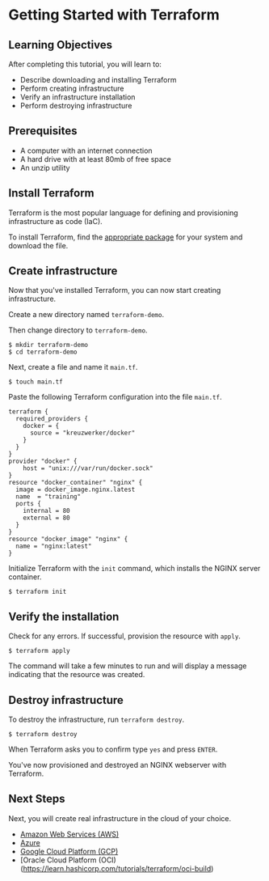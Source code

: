 # Getting Started with Terraform

## Learning Objectives

After completing this tutorial, you will learn to:

- Describe downloading and installing Terraform
- Perform creating infrastructure
- Verify an infrastructure installation
- Perform destroying infrastructure

## Prerequisites

- A computer with an internet connection
- A hard drive with at least 80mb of free space
- An unzip utility


## Install Terraform

Terraform is the most popular language for defining and provisioning infrastructure as code (IaC).

To install Terraform, find the [appropriate package](https://www.terraform.io/downloads.html) for your system and download the file.

## Create infrastructure

Now that you've installed Terraform, you can now start creating infrastructure.

Create a new directory named `terraform-demo`.

Then change directory to `terraform-demo`.

```shell
$ mkdir terraform-demo
$ cd terraform-demo
```

Next, create a file and name it `main.tf`.

```shell
$ touch main.tf
```

Paste the following Terraform configuration into the file `main.tf`.

```hcl
terraform {
  required_providers {
    docker = {
      source = "kreuzwerker/docker"
    }
  }
}
provider "docker" {
    host = "unix:///var/run/docker.sock"
}
resource "docker_container" "nginx" {
  image = docker_image.nginx.latest
  name  = "training"
  ports {
    internal = 80
    external = 80
  }
}
resource "docker_image" "nginx" {
  name = "nginx:latest"
}
```

Initialize Terraform with the `init` command, which installs the NGINX server container.

```shell
$ terraform init
```

## Verify the installation

Check for any errors. If successful, provision the resource with `apply`.

```shell
$ terraform apply
```

The command will take a few minutes to run and will display a message indicating that the resource was created.

## Destroy infrastructure

To destroy the infrastructure, run `terraform destroy`.

```shell
$ terraform destroy
```

When Terraform asks you to confirm type `yes` and press `ENTER`.

You've now provisioned and destroyed an NGINX webserver with Terraform.

## Next Steps

Next, you will create real infrastructure in the cloud of your choice.

- [Amazon Web Services (AWS)](https://learn.hashicorp.com/tutorials/terraform/aws-build)
- [Azure](https://learn.hashicorp.com/tutorials/terraform/azure-build)
- [Google Cloud Platform (GCP)](https://learn.hashicorp.com/tutorials/terraform/google-cloud-platform-build)
- [Oracle Cloud Platform (OCI)(https://learn.hashicorp.com/tutorials/terraform/oci-build)
